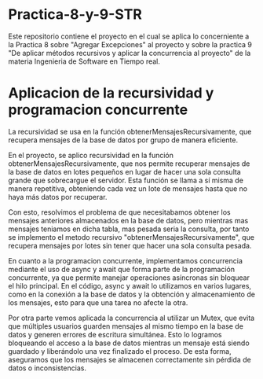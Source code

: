 # Practica-8-y-9-STR
Este repositorio contiene el proyecto en el cual se aplica lo concerniente a la Practica 8 sobre "Agregar Excepciones" al proyecto y sobre la practica 9 "De aplicar métodos recursivos y aplicar la concurrencia al proyecto" de la materia Ingenieria de Software en Tiempo real.

# Aplicacion de la recursividad y programacion concurrente
La recursividad se usa en la función obtenerMensajesRecursivamente, que recupera mensajes de la base de datos por grupo de manera eficiente.

En el proyecto, se aplico recursividad en la función obtenerMensajesRecursivamente, que nos permite recuperar mensajes de la base de datos en lotes pequeños en lugar de hacer una sola consulta grande que sobrecargue el servidor. Esta función se llama a sí misma de manera repetitiva, obteniendo cada vez un lote de mensajes hasta que no haya más datos por recuperar. 

Con esto, resolvimos el problema de que necesitabamos obtener los mensajes anteriores almacenados en la base de datos, pero mientras mas mensajes teniamos en dicha tabla, mas pesada seria la consulta, por tanto se implemento el metodo recursivo "obtenerMensajesRecursivamente", que recupera mensajes por lotes sin tener que hacer una sola consulta pesada.

En cuanto a la programacion concurrente, implementamos concurrencia mediante el uso de async y await que forma parte de la programación concurrente, ya que permite manejar operaciones asíncronas sin bloquear el hilo principal. En el código, async y await lo utilizamos en varios lugares, como en la conexión a la base de datos y la obtención y almacenamiento de los mensajes, esto para que una tarea no afecte la otra.

Por otra parte vemos aplicada la concurrencia al utilizar un Mutex, que evita que múltiples usuarios guarden mensajes al mismo tiempo en la base de datos y generen errores de escritura simultánea. Esto lo logramos bloqueando el acceso a la base de datos mientras un mensaje está siendo guardado y liberándolo una vez finalizado el proceso. De esta forma, aseguramos que los mensajes se almacenen correctamente sin pérdida de datos o inconsistencias.



